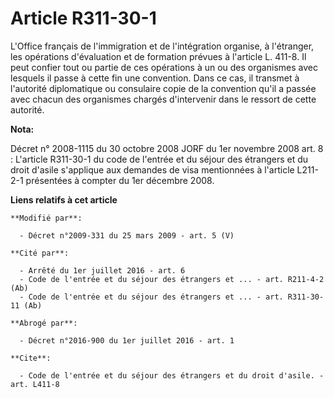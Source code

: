 # Article R311-30-1

L'Office français de l'immigration et de l'intégration organise, à l'étranger, les opérations d'évaluation et de formation
prévues à l'article L. 411-8. Il peut confier tout ou partie de ces opérations à un ou des organismes avec lesquels il passe
à cette fin une convention. Dans ce cas, il transmet à l'autorité diplomatique ou consulaire copie de la convention qu'il a
passée avec chacun des organismes chargés d'intervenir dans le ressort de cette autorité.

**Nota:**

Décret n° 2008-1115 du 30 octobre 2008 JORF du 1er novembre 2008 art. 8 : L'article R311-30-1 du code de l'entrée et du
séjour des étrangers et du droit d'asile s'applique aux demandes de visa mentionnées à l'article L211-2-1 présentées à
compter du 1er décembre 2008.

**Liens relatifs à cet article**

	**Modifié par**:

	  - Décret n°2009-331 du 25 mars 2009 - art. 5 (V)

	**Cité par**:

	  - Arrêté du 1er juillet 2016 - art. 6
	  - Code de l'entrée et du séjour des étrangers et ... - art. R211-4-2 (Ab)
	  - Code de l'entrée et du séjour des étrangers et ... - art. R311-30-11 (Ab)

	**Abrogé par**:

	  - Décret n°2016-900 du 1er juillet 2016 - art. 1

	**Cite**:

	  - Code de l'entrée et du séjour des étrangers et du droit d'asile. - art. L411-8
